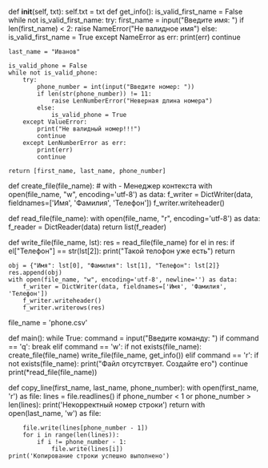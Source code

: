   def __init__(self, txt):
        self.txt = txt
def get_info():
    is_valid_first_name = False
    while not is_valid_first_name:
        try:
            first_name = input("Введите имя: ")
            if len(first_name) < 2:
                raise NameError("Не валидное имя")
            else:
                is_valid_first_name = True
        except NameError as err:
            print(err)
            continue

    last_name = "Иванов"

    is_valid_phone = False
    while not is_valid_phone:
        try:
            phone_number = int(input("Введите номер: "))
            if len(str(phone_number)) != 11:
                raise LenNumberError("Неверная длина номера")
            else:
                is_valid_phone = True
        except ValueError:
            print("Не валидный номер!!!")
            continue
        except LenNumberError as err:
            print(err)
            continue

    return [first_name, last_name, phone_number]


def create_file(file_name):
    # with - Менеджер контекста
    with open(file_name, "w", encoding='utf-8') as data:
        f_writer = DictWriter(data, fieldnames=['Имя', 'Фамилия', 'Телефон'])
        f_writer.writeheader()


def read_file(file_name):
    with open(file_name, "r", encoding='utf-8') as data:
        f_reader = DictReader(data)
        return list(f_reader)


def write_file(file_name, lst):
    res = read_file(file_name)
    for el in res:
        if el["Телефон"] == str(lst[2]):
            print("Такой телофон уже есть")
            return

    obj = {"Имя": lst[0], "Фамилия": lst[1], "Телефон": lst[2]}
    res.append(obj)
    with open(file_name, "w", encoding='utf-8', newline='') as data:
        f_writer = DictWriter(data, fieldnames=['Имя', 'Фамилия', 'Телефон'])
        f_writer.writeheader()
        f_writer.writerows(res)


file_name = 'phone.csv'


def main():
    while True:
        command = input("Введите команду: ")
        if command == 'q':
            break
        elif command == 'w':
            if not exists(file_name):
                create_file(file_name)
            write_file(file_name, get_info())
        elif command == 'r':
            if not exists(file_name):
                print("Файл отсутствует. Создайте его")
                continue
            print(*read_file(file_name))

def copy_line(first_name, last_name, phone_number):
    with open(first_name, 'r') as file:
        lines = file.readlines()
    if phone_number < 1 or phone_number > len(lines):
        print('Некорректный номер строки') 
        return
    with open(last_name, 'w') as file:

        file.write(lines[phone_number - 1])
        for i in range(len(lines)):
            if i != phone_number - 1:
                file.write(lines[i]) 
    print('Копирование строки успешно выполнено')             

